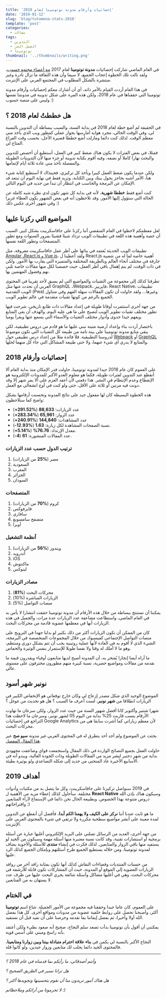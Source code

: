 ```yaml
---
title: 'إحصائيات وأرقام مدونة توتومينا لعام 2018'
date: '2019-01-12'
slug: 'blog/tutomena-stats-2018'
template: 'post'
categories:
  - مقالات
tags:
  - التدوين
  - العمل الحر
  - توتومينا
thumbnail: '../thumbnails/writing.png'
---
```


في العام الماضي شاركت إحصائيات **مدونة توتومينا** لعام 2017 [مع أعضاء مجتمع حسوب](https://io.hsoub.com/content/72085-%D8%A5%D8%AD%D8%B5%D8%A7%D8%A6%D9%8A%D8%A7%D8%AA-%D9%85%D8%AF%D9%88%D9%86%D8%AA%D9%8A-%D8%AE%D9%84%D8%A7%D9%84-%D8%B9%D8%A7%D9%85-2017)، ولقد نالت تلك الخطوة إعجاب الجميع، لا سيما وأن هذه الثقافة ما تزال نادرة وغير منتشرة بالشكل المطلوب في المجتمع العربي على الإنترنت.

في هذا العام أردت القيام بالأمر ذاته، أي أن أشارك معكم إحصائيات وأرقام مدونة توتومينا التي حققناها في عام 2018، ولكن هذه المرة على شكل تدوينة في مدونتنا نفسها وليس على منصة حسوب :)

## هل خططتُ لعام 2018 ؟

في الحقيقة لم أضع خطة لعام 2018 في بداية السنة، والسبب ببساطة أن التدوين بالنسبة لي، وفي الوقت الحالي، مجرد هواية أمارسها بجوار عملي كمطور ويب الذي يأخذ مني معظم الوقت. لذلك كنت دائما ومازلت أضع خططا قصيرة الأجل، بحسب وقت الفراغ المتاح لي.

فمثلا، في بعض الفترات لا يكون هناك ضغط كبير في العمل، أستطيع أن أخصص للتدوين والبحث نهارا كاملا أو نصفه، وفيه أقوم بكتابة تدوينة أو جزء منها لأن التدوينات الطويلة والمفصلة تأخذ مني عادة ثلاثة أيام لإتمامها.

ولكن عندما يكون ضغط العمل كبيرا ويأخذ كل تركيزي، فحينذاك لا أستطيع كتابة شيء هنا، الأمر أشبه بحاجز يحول بينك وبين الكتابة، وتريد فقط في نهاية اليوم أن تبتعد قد الإمكان عن البرمجة والحاسب في انتظار أن تبدأ من جديد في اليوم التالي.

كنت أضع فقط **خططا شهرية**، لأنه في بداية كل شهر تكون لدي نظرة شبه كاملة عن الحالة التي ستؤول إليها الأمور. وقد تلاحظون أنه في بعض الشهور يكون العطاء غزيرا وفي شهور أخرى عكس ذلك :)

## المواضيع التي ركزنا عليها

لعل معظمكم لاحظوا في العام المنقضي أننا ركزنا على جافاسكريبت بشكل كبير. السبب أن حصة وأهمية هذه اللغة في تطبيقات الويب تزداد شيئا فشيئا بمرور السنوات ومع تطور المتصفحات وتطور اللغة نفسها.

تطبيقات الويب الحديثة يُعتمد في بنائها على أطر عمل جافاسكريبت معروفة، مثل [Angular ،React.js و Vue.js](https://www.tutomena.com/web-development/javascript/react-vue-angular-comparison/)، ولقد أعطينا ل React.js أهمية خاصة لما له من شعبية جارفة في مختلف أنحاء العالم وبالطريقة المختلفة والمتميزة التي يقارب بها الأمور. ولكن في ذات الوقت، لم يتم إهمال باقي أطر العمل، حيث خصصنا لكل منها مقالات خاصة تلبي نهم وفضول المهتمين بها.

تطرقنا كذلك إلى مجموعة من التقنيات والمواضيع التي لم يسبق لأحد تقريبا في المحتوى العربي أن تحدث عنها مثل GraphQL ،Webpack، فايربيز، React Native، تطبيقات الويب التقدمية (Pwa) وغيرها... ولقد حاولت أن تكون المقالات سهلة الفهم وفي متناول الجميع بالرغم من كونها تقنيات متقدمة في عالم تطوير الويب.

من جهة أخرى استثمرت أوقاتا طويلة في إعداد مقالات ذات طابع تاريخي، شرحت فيها تطور مختلف تقنيات تطوير الويب لتصبح على ما هي عليه اليوم. والهدف أن يعي المتابع ويفهم جيدا جدوى وأدوار مختلف التقنيات والأسماء التي يسمع عنها ويقرأ يوميا.

باختصار أردت بناء وإعداد أرضية متينة نبني عليها ما هو قادم من دروس تطبيقية، لكي يبقى متابع مدونة توتومينا على بينة تامة من طبيعة كل التقنيات التي تكون موضوعا لدروسنا التطبيقية. فلا فائدة مثلا من إعداد درس تطبيقي حول [Webpack](https://www.tutomena.com/web-development/javascript/what-is-webpack/) أو [GraphQL](https://www.tutomena.com/web-development/what-is-graphql/) والمتابع لا يدري أي شيء عنهما، ولا حتى طبيعة المشاكل التي جاء كل منهما لحلها.

## إحصائيات وأرقام 2018

على العموم كان عام 2018 جيدا لمدونة توتومينا، حاولت قدر الإمكان منذ بداية العام ألا أنقطع عند التدوين لفترات طويلة، فكما هو معلوم العدو الأكبر للمدونات الإلكترونية هو الإنقطاع وعدم الإنتظام في النشر. هذا دفعني لأن أعقد العزم على ألا يمر شهر إلا وقد دونت فيه مرتين أو ثلاثة على الأقل، حتى ولو كنت في أوج انشغالي مع العمل.

هذه الخطوة البسيطة كان لها مفعول جيد على نتائج المدونة وتحسنت أرقامها بشكل واضح كما ستلاحظون:

- عدد الزيارات: **88,633** (**%291.52+**)
- عدد الزوار: **65,961** (**%283.34+**)
- عدد المشاهدات: **144,840** (**%240.91+**)
- نسبة الصفحات المشاهدة لكل زيارة: **1.63** (**%12.93-**).
- معدل الإرتداد: **76.76%** (**%5.14+**).
- عدد المقالات المنشورة: **61** (**4-**).

### ترتيب الدول حسب عدد الزيارات

1. مصر (**%25** من الزيارات)
2. السعودية
3. المغرب
4. الجزائر
5. السودان

### المتصفحات

1. كروم (**%70** من الزيارات)
2. فايرفوكس
3. سافاري
4. متصفح سامسونغ
5. أوبرا

### أنظمة التشغيل

1. ويندوز (**%56** من الزيارات)
2. أندرويد
3. iOS
4. ماكنتوش
5. لينوكس

### مصادر الزيارات

1. محركات البحث (**%81**)
2. الزيارات المباشرة (%10)
3. منصات التواصل (%5)

يمكننا أن نستنتج ببساطة من خلال هذه الأرقام أن مدونة توتومينا حققت انتشارا لا بأس به في العام الماضي، واستطاعت مضاعفة عدد الزيارات عدة مرات، والجميل في هذه الزيارات أنها في معظمها عضوية قادمة من محركات البحث.

كان من الممكن أن تكون الزيارات أكثر من ذلك بكثير لو بدلنا جهدا في الترويج على منصات التواصل الإجتماعي كفيسبوك من خلال المجموعات المتخصصة في البرمجة، الشيء الذي لا أقوم به في العادة لأنها عملية روتينية يجب أن تتم بشكل دوري ومنتظم، وهو ما لا أملك له وقتا ولا نفسا طويلا للإستمرار بنفس الوثيرة والحماس.

ما أراه أيضا إنجازا يُفتخر به، أن المدونة أصبح لديها متابعون أوفياء ويقدرون قيمة ما نقدمه من مقالات ومواضيع حصرية، نسبة كبيرة منهم مطورون محترفون على مستوى عالي.

## نونبر شهر أسود

الموضوع الوحيد الذي شكل مصدر إزعاج لي وكان خارج توقعاتي هو الإنخفاض الكبير في الزيارات انطلاقا من **شهر نونبر**، لست أعرف ما السبب ؟ هل هو تحديث من غوغل ؟

شهرا شتنبر وأكتوبر كانا أفضل شهور السنة من حيث عدد الزوار، ولكن سرعان ما تهاوت الأرقام بنسب قاربت 25% بداية من اليوم 05 لشهر نونبر، وسرعان ما لاحظت هذا التراجع في إحصائيات Google Analytics لأن معظم زياراتي كما أشرت سابقا هي من محركات البحث.

بحثت عن الموضوع ولم أجد أحد يتطرق له في المحتوى العربي غير مدونة **سيو صح** عبر [هذا المقال المفصل](https://www.seos7.com/blog/google-rankings-dropped).

حاولت العمل بجميع النصائح الواردة في ذلك المقال واستجمعت قواي وضاعفت مجهودي بداية من شهر دجنبر لنشر مزيد من المقالات الطويلة وذات الجودة العالية، ويبدو أنه في الأسابيع الأخيرة عاد المنحنى من جديد إلى شكله التصاعدي ولو بوثيرة بطيئة.

## أهداف 2019

في 2019 سنواصل تركيزنا على جافاسكريبت، وكل ما يتصل به من مكتبات وأدوات مختلفة. سأحاول كذلك إعطاء مزيد من الأهمية ل **React Native** وسيكون هناك بإذن الله دروس متنوعة بهذا الخصوص. وبطبيعة الحال نحن دائما في الإستماع لآراء المتابعين واقتراحاتهم :)

ما هو ثابت عندنا أننا **نركز على الكيف ولا يهمنا الكم أبدا**، فأفضل أن أنقطع عن التدوين لمدة معينة على أنشر مواضيع سطحية مكررة ولا ترتقي في شيء بالمحتوى العربي على الإنترنت.

من جهة أخرى، العديد من الرسائل تصلني على البريد الإلكتروني أغلبها عبارة عن أسئلة برمجية أو استشارات تقنية، وقد كانت نسبة معتبرة منها أسئلة مهمة وسيكون من الجيد لو يستفيد منها باقي الزوار والمتابعين. لذلك فكرت في إنشاء **منتدى** للأسئلة والأجوبة يضاف لمدونة توتومينا، ومن خلاله يستطيع الجميع طرح أسئلتهم وبإمكان الجميع كذلك الرد عليها.

من حسنات المنتديات وفضاءات النقاش كذلك أنها تكون بمثابة رافد آخر من روافد الزيارات العضوية إلى الموقع أو المدونة، حيث أن المشاركات تكون قابلة للأرشفة في محركات البحث، وهي في أغلبها مشاكل وأسئلة شائعة يجري البحث عليها من طرف عدد لا يستهان به من المتابعين.

## في الختام

على العموم، كان عاما جيدا وحققنا فيه مجموعة من الأمور الجميلة. شاع اسم **توتومينا** أكثر، وأصبحنا نحصل على روابط خلفية عضوية من مدونات ومواقع أخرى. كل هذا بفضل الله أولا وأخيرا، ثم بفضل إيماننا بما نقدمه وحرصنا على أن نفيد قبل أن نستفيد.

يمكنني أن أقول بأن توتومينا بدأت تصعد سلم النجاح، صحيح أنه صعود بطيء ولكن أعتقد بأنه راسخ ومبني على أسس قوية.

النجاح الأكبر بالنسبة لي يكمن في **بناء علاقة احترام متبادلة بيننا وبين زوارنا ومتابعينا**، فالمحتوى الجيد دائما يجلب لك متابعين وزوار جيدين، ولو كانوا قلة.

---

_وأنتم أصدقائي، ما رأيكم بما قدمناه في عام 2018 ؟_

_هل ترانا نسير في الطريق الصحيح ؟_

_هل هناك أمور تريدون منا أن نقوم بتحسينها وتجويدها أكثر ؟_

_لا تحرمونا من آرائكم وملاحظاتم :)_
